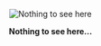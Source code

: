<p align="center">
  <img src="https://media.tenor.com/H2A5DDsQUjAAAAAM/dance-storm-trooper.gif" alt="Nothing to see here"/>
</p>
<p align="center">
    <strong>Nothing to see here...</strong>
</p>
